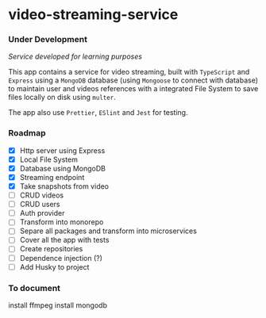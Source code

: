 # video-streaming-service

### **Under Development**

_Service developed for learning purposes_

This app contains a service for video streaming, built with `TypeScript` and `Express` using a `MongoDB` database (using `Mongoose` to connect with database) to maintain user and videos references with a integrated File System to save files locally on disk using `multer`.

The app also use `Prettier`, `ESlint` and `Jest` for testing.

### Roadmap

- [x] Http server using Express
- [x] Local File System
- [x] Database using MongoDB
- [x] Streaming endpoint
- [x] Take snapshots from video
- [ ] CRUD videos
- [ ] CRUD users
- [ ] Auth provider
- [ ] Transform into monorepo
- [ ] Separe all packages and transform into microservices
- [ ] Cover all the app with tests
- [ ] Create repositories
- [ ] Dependence injection (?)
- [ ] Add Husky to project

### To document

install ffmpeg
install mongodb
